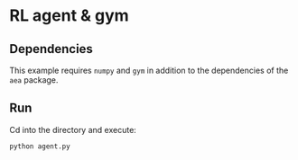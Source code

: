 # RL agent & gym

## Dependencies

This example requires `numpy` and `gym` in addition to the dependencies of the `aea` package.

## Run

Cd into the directory and execute:

`
python agent.py
`